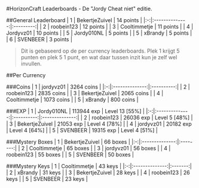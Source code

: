 #HorizonCraft Leaderboards - De "Jordy Cheat niet" editie.

##General Leaderboard
| 1 | BekertjeZuivel | 14 points |
|:-:|:--------------:|:---------:|
| 2 |   roobein123   | 12 points |
| 3 |  Cooltimmetje  | 11 points |
| 4 |    Jordyvz01   | 10 points |
| 5 |   Jordy010NL   |  5 points |
| 5 |     xBrandy    |  5 points |
| 6 |    SVENBEER    |  3 points |

> Dit is gebaseerd op de per currency leaderboards. 
> Plek 1 krijgt 5 punten en plek 5 1 punt, en wat daar tussen inzit kun je zelf wel invullen.

##Per Currency

###Coins
| 1 |    jordyvz01   | 3264 coins |
|:-:|:--------------:|:----------:|
| 2 |   roobein123   | 2835 coins |
| 3 | BekertjeZuivel | 2065 coins |
| 4 |  Cooltimmetje  | 1073 coins |
| 5 |     xBrandy    |  800 coins |

###EXP
| 1 |   Jordy010NL   | 113944 exp | Level 13 [55%] |
|:-:|:--------------:|:----------:|:--------------:|
| 2 |   roobein123   |  26036 exp |  Level 5 [48%] |
| 3 | BekertjeZuivel |  21053 exp |  Level 4 [78%] |
| 4 |    jordyvz01   |  20182 exp |  Level 4 [64%] |
| 5 |    SVENBEER    |  19315 exp |  Level 4 [51%] |

###Mystery Boxes
| 1 | BekertjeZuivel | 66 boxes |
|:-:|:--------------:|:--------:|
| 2 |  Cooltimmetje  | 65 boxes |
| 3 |    jordyvz01   | 56 boxes |
| 4 |   roobein123   | 55 boxes |
| 5 |    SVENBEER    | 50 boxes |

###Mystery Keys
| 1 |  Cooltimmetje  | 43 keys |
|:-:|:--------------:|:-------:|
| 2 |     xBrandy    | 31 keys |
| 3 | BekertjeZuivel | 28 keys |
| 4 |   roobein123   | 26 keys |
| 5 |    SVENBEER    | 23 keys |
